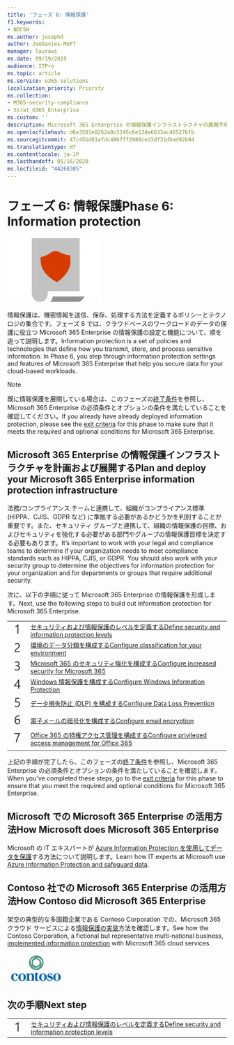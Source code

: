 ```yaml
---
title: 'フェーズ 6: 情報保護'
f1.keywords:
- NOCSH
ms.author: josephd
author: JoeDavies-MSFT
manager: laurawi
ms.date: 09/19/2019
audience: ITPro
ms.topic: article
ms.service: o365-solutions
localization_priority: Priority
ms.collection:
- M365-security-compliance
- Strat_O365_Enterprise
ms.custom: ''
description: Microsoft 365 Enterprise の情報保護インフラストラクチャの展開手順。
ms.openlocfilehash: d6e3501e8262a0c3245c6e13da6633ac465276fb
ms.sourcegitcommit: 47c45bd81afdc4867ff2980ced3df31dbad92b84
ms.translationtype: HT
ms.contentlocale: ja-JP
ms.lasthandoff: 05/16/2020
ms.locfileid: "44268305"
---
```

# <a name="phase-6-information-protection"></a><span data-ttu-id="37fa0-103">フェーズ 6: 情報保護</span><span class="sxs-lookup"><span data-stu-id="37fa0-103">Phase 6: Information protection</span></span>

![フェーズ 6: 情報保護](../media/deploy-foundation-infrastructure/infoprotection_icon.png)

<span data-ttu-id="37fa0-p101">情報保護は、機密情報を送信、保存、処理する方法を定義するポリシーとテクノロジの集合です。フェーズ 6 では、クラウドベースのワークロードのデータの保護に役立つ Microsoft 365 Enterprise の情報保護の設定と機能について、順を追って説明します。</span><span class="sxs-lookup"><span data-stu-id="37fa0-p101">Information protection is a set of policies and technologies that define how you transmit, store, and process sensitive information. In Phase 6, you step through information protection settings and features of Microsoft 365 Enterprise that help you secure data for your cloud-based workloads.</span></span>

>[!Note]
><span data-ttu-id="37fa0-107">既に情報保護を展開している場合は、このフェーズの[終了条件](infoprotect-exit-criteria.md)を参照し、Microsoft 365 Enterprise の必須条件とオプションの条件を満たしていることを確認してください。</span><span class="sxs-lookup"><span data-stu-id="37fa0-107">If you already have already deployed information protection, please see the [exit criteria](infoprotect-exit-criteria.md) for this phase to make sure that it meets the required and optional conditions for Microsoft 365 Enterprise.</span></span>
>

## <a name="plan-and-deploy-your-microsoft-365-enterprise-information-protection-infrastructure"></a><span data-ttu-id="37fa0-108">Microsoft 365 Enterprise の情報保護インフラストラクチャを計画および展開する</span><span class="sxs-lookup"><span data-stu-id="37fa0-108">Plan and deploy your Microsoft 365 Enterprise information protection infrastructure</span></span> 

<span data-ttu-id="37fa0-p102">法務/コンプライアンス チームと連携して、組織がコンプライアンス標準 (HIPPA、CJIS、GDPR など) に準拠する必要があるかどうかを判別することが重要です。また、セキュリティ グループと連携して、組織の情報保護の目標、およびセキュリティを強化する必要がある部門やグループの情報保護目標を決定する必要もあります。</span><span class="sxs-lookup"><span data-stu-id="37fa0-p102">It’s important to work with your legal and compliance teams to determine if your organization needs to meet compliance standards such as HIPPA, CJIS, or GDPR. You should also work with your security group to determine the objectives for information protection for your organization and for departments or groups that require additional security.</span></span>

<span data-ttu-id="37fa0-111">次に、以下の手順に従って Microsoft 365 Enterprise の情報保護を形成します。</span><span class="sxs-lookup"><span data-stu-id="37fa0-111">Next, use the following steps to build out information protection for Microsoft 365 Enterprise.</span></span>

|||
|:-------|:-----|
|![手順 1](../media/stepnumbers/Step1.png)|[<span data-ttu-id="37fa0-113">セキュリティおよび情報保護のレベルを定義する</span><span class="sxs-lookup"><span data-stu-id="37fa0-113">Define security and information protection levels</span></span>](infoprotect-define-sec-infoprotect-levels.md)|
|![手順 2](../media/stepnumbers/Step2.png)|[<span data-ttu-id="37fa0-115">環境のデータ分類を構成する</span><span class="sxs-lookup"><span data-stu-id="37fa0-115">Configure classification for your environment</span></span>](infoprotect-configure-classification.md)|
|![手順 3](../media/stepnumbers/Step3.png)|[<span data-ttu-id="37fa0-117">Microsoft 365 のセキュリティ強化を構成する</span><span class="sxs-lookup"><span data-stu-id="37fa0-117">Configure increased security for Microsoft 365</span></span>](infoprotect-configure-increased-security-office-365.md)|
|![手順 4](../media/stepnumbers/Step4.png)|[<span data-ttu-id="37fa0-119">Windows 情報保護を構成する</span><span class="sxs-lookup"><span data-stu-id="37fa0-119">Configure Windows Information Protection</span></span>](infoprotect-deploy-windows-information-protection.md)|
|![手順 5](../media/stepnumbers/Step5.png)|[<span data-ttu-id="37fa0-121">データ損失防止 (DLP) を構成する</span><span class="sxs-lookup"><span data-stu-id="37fa0-121">Configure Data Loss Prevention</span></span>](infoprotect-data-loss-prevention.md)|
|![手順 6](../media/stepnumbers/Step6.png)|[<span data-ttu-id="37fa0-123">電子メールの暗号化を構成する</span><span class="sxs-lookup"><span data-stu-id="37fa0-123">Configure email encryption</span></span>](infoprotect-email-encryption.md)|
|![手順 7](../media/stepnumbers/Step7.png)|[<span data-ttu-id="37fa0-125">Office 365 の特権アクセス管理を構成する</span><span class="sxs-lookup"><span data-stu-id="37fa0-125">Configure privileged access management for Office 365</span></span>](infoprotect-configure-privileged-access-management.md)|
|||

<span data-ttu-id="37fa0-126">上記の手順が完了したら、このフェーズの[終了条件](infoprotect-exit-criteria.md)を参照し、Microsoft 365 Enterprise の必須条件とオプションの条件を満たしていることを確認します。</span><span class="sxs-lookup"><span data-stu-id="37fa0-126">When you've completed these steps, go to the [exit criteria](infoprotect-exit-criteria.md) for this phase to ensure that you meet the required and optional conditions for Microsoft 365 Enterprise.</span></span>

## <a name="how-microsoft-does-microsoft-365-enterprise"></a><span data-ttu-id="37fa0-127">Microsoft での Microsoft 365 Enterprise の活用方法</span><span class="sxs-lookup"><span data-stu-id="37fa0-127">How Microsoft does Microsoft 365 Enterprise</span></span>

<span data-ttu-id="37fa0-128">Microsoft の IT エキスパートが [Azure Information Protection を使用してデータを保護](https://www.microsoft.com/itshowcase/deploying-and-managing-microsoft-365#primaryR9)する方法について説明します。</span><span class="sxs-lookup"><span data-stu-id="37fa0-128">Learn how IT experts at Microsoft use [Azure Information Protection and safeguard data](https://www.microsoft.com/itshowcase/deploying-and-managing-microsoft-365#primaryR9).</span></span>

## <a name="how-contoso-did-microsoft-365-enterprise"></a><span data-ttu-id="37fa0-129">Contoso 社での Microsoft 365 Enterprise の活用方法</span><span class="sxs-lookup"><span data-stu-id="37fa0-129">How Contoso did Microsoft 365 Enterprise</span></span>

<span data-ttu-id="37fa0-130">架空の典型的な多国籍企業である Contoso Corporation での、Microsoft 365 クラウド サービスによる[情報保護の実装](contoso-info-protect.md)方法を確認します。</span><span class="sxs-lookup"><span data-stu-id="37fa0-130">See how the Contoso Corporation, a fictional but representative multi-national business, [implemented information protection](contoso-info-protect.md) with Microsoft 365 cloud services.</span></span>

![Contoso 社](../media/contoso-overview/contoso-icon.png)

## <a name="next-step"></a><span data-ttu-id="37fa0-132">次の手順</span><span class="sxs-lookup"><span data-stu-id="37fa0-132">Next step</span></span>

|||
|:-------|:-----|
|![手順 1](../media/stepnumbers/Step1.png)|[<span data-ttu-id="37fa0-134">セキュリティおよび情報保護のレベルを定義する</span><span class="sxs-lookup"><span data-stu-id="37fa0-134">Define security and information protection levels</span></span>](infoprotect-define-sec-infoprotect-levels.md)|

